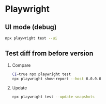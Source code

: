 # Playwright

## UI mode (debug)

```sh
npx playwright test --ui
```

## Test diff from before version

1. Compare

    ```sh
    CI=true npx playwright test
    npx playwright show-report --host 0.0.0.0
    ```

1. Update

    ```sh
    npx playwright test --update-snapshots
    ```
